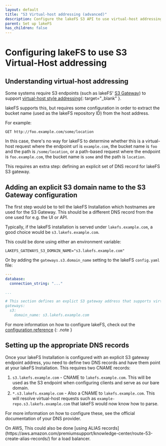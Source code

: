 ```yaml
---
layout: default
title: "S3 Virtual-host addressing (advanced)"
description: Configure the lakeFS S3 API to use virtual-host addressing.
parent: Set up lakeFS
has_children: false
---
```


# Configuring lakeFS to use S3 Virtual-Host addressing

## Understanding virtual-host addressing

Some systems require S3 endpoints (such as lakeFS' [S3 Gateway](../understand/architecture.md#s3-gateway)) to support [virtual-host style addressing](https://docs.aws.amazon.com/AmazonS3/latest/userguide/VirtualHosting.html){: target="_blank" }.

lakeFS supports this, but requires some configuration in order to extract the bucket name (used as the lakeFS repository ID) from the host address.

For example:

```text
GET http://foo.example.com/some/location
```

In this case, there's no way for lakeFS to determine whether this is a virtual-host request where the endpoint url is `example.com`, the bucket name is `foo` and the path is `/some/location`,
or a path-based request where the endpoint is `foo.example.com`, the bucket name is `some` and the path is `location`.

This requires an extra step: defining an explicit set of DNS record for lakeFS S3 gateway.

## Adding an explicit S3 domain name to the S3 Gateway configuration

The first step would be to tell the lakeFS Installation which hostnames are used for the S3 Gateway. This should be a different DNS record from the one used for e.g. the UI or API.

Typically, if the lakeFS installation is served under `lakefs.example.com`, a good choice would be `s3.lakefs.example.com`.

This could be done using either an environment variable:

```shell
LAKEFS_GATEWAYS_S3_DOMAIN_NAME="s3.lakefs.example.com"
```

Or by adding the `gateways.s3.domain_name` setting to the lakeFS `config.yaml` file:

```yaml
---
database:
  connection_string: "..."

...

# This section defines an explict S3 gateway address that supports virtual-host addressing
gateways:
  s3:
    domain_name: s3.lakefs.example.com
```

For more information on how to configure lakeFS, check out the [configuration reference](../reference/configuration.md)
{: .note }

## Setting up the appropriate DNS records

Once your lakeFS Installation is configured with an explicit S3 gateway endpoint address, you need to define two DNS records and have them point at your lakeFS Installation.
This requires two CNAME records:

1. `s3.lakefs.example.com` - CNAME to `lakefs.example.com`. This will be used as the S3 endpoint when configuring clients and serve as our bare domain.
1. `*.s3.lakefs.example.com` - Also a CNAME to `lakefs.example.com`. This will resolve virtual-host requests such as `example-repo.s3.lakefs.example.com` that lakeFS would now know how to parse.


<div class="note">
   <p>For more information on how to configure these, see the official documentation of your DNS provider.</p>
   <p>On AWS, This could also be done [using ALIAS records](https://aws.amazon.com/premiumsupport/knowledge-center/route-53-create-alias-records/) for a load balancer.</p> 
</div>
